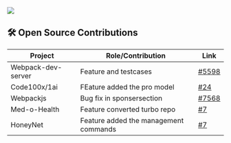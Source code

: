 <img src="https://github-readme-stats.vercel.app/api?username=saurabh007007&show_icons=true&show=reviews,prs_merged,prs_merged_percentage&theme=dark" />

## 🛠️ Open Source Contributions

| Project | Role/Contribution | Link |
|---------|-----------------|------|
| Webpack-dev-server |   Feature and testcases | [#5598](https://github.com/example/project1](https://github.com/webpack/webpack-dev-server/pull/5598)) |
| Code100x/1ai | FEature added the pro model | [#24](https://github.com/example/project2](https://github.com/code100x/1ai/pull/24)) |
| Webpackjs| Bug fix in sponsersection | [#7568](https://github.com/example/project3](https://github.com/webpack/webpack.js.org/pull/7568)) |
|Med-o-Health | Feature converted turbo repo | [#7](https://github.com/Megh2005/Med-o-Next-TJP/pull/7) |
|HoneyNet | Feature added the management commands | [#7]([https://github.com/Megh2005/Med-o-Next-TJP/pull/7](https://github.com/certego/BuffaLogs/pull/459)) |
